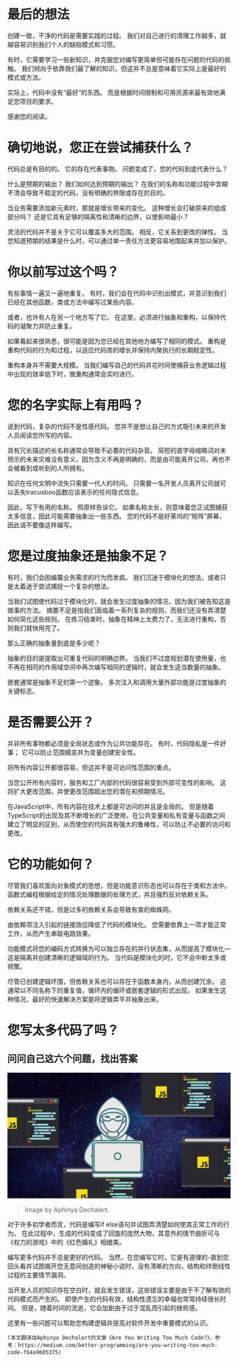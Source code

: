 # 最后的想法

创建一致，干净的代码是需要实践的过程。 我们对自己进行的清理工作越多，就越容易识别我们个人的缺陷模式和习惯。

有时，它需要学习一些新知识，并克服您对编写更简单但可能存在问题的代码的抵触。 我们倾向于依靠我们最了解的知识，但这并不总是意味着它实际上是最好的模式或方法。

实际上，代码中没有“最好”的东西。 而是根据时间限制和可用资源来最有效地满足您项目的要求。

感谢您的阅读。
# 确切地说，您正在尝试捕获什么？

代码总是有目的的。 它的存在代表事物。 问题变成了，您的代码到底代表什么？

什么是预期的输出？ 我们如何达到预期的输出？ 在我们的名称和功能过程中含糊不清会导致不稳定的代码，没有明确的界限或存在的目的。

当业务需要添加新元素时，那就是增长带来的变化。 这种增长会打破原来的组成部分吗？ 还是它具有足够的隔离性和清晰的边界，以使影响最小？

灵活的代码并不是关于它可以覆盖多大的范围。 相反，它关系到更改的弹性。 当您知道预期的结果是什么时，可以通过单一责任方法更容易地围起来并加以保护。
# 你以前写过这个吗？

有些事情一遍又一遍地重复。 有时，我们会在代码中识别出模式，并意识到我们已经在其他函数，类或方法中编写过某些内容。

或者，也许有人在另一个地方写了它。 在这里，必须进行抽象和重构，以保持代码的凝聚力并防止重复。

如果看起来很熟悉，很可能是因为您已经在其他地方编写了相同的模式。 重构是重构代码的行为和过程，以适应代码库的增长并保持内聚执行的长期稳定性。

重构本身并不需要大规模。 当我们编写自己的代码并花时间使捕获业务逻辑过程中出现的效率低下时，微重构通常会实时进行。
# 您的名字实际上有用吗？

说到代码，复杂的代码不是性感代码。 您并不是想让自己的方式吸引未来的开发人员阅读您所写的内容。

具有冗长描述的长名称通常会导致不必要的代码杂音。 简短的首字母缩略词对未预示的未来灾难没有意义，因为含义不再是明确的，而是由可能离开公司，再也不会被看到或听到的人所拥有。

知识在任何文明中流失只需要一代人的时间。 只需要一名开发人员离开公司就可以丢失tracusboo函数应该表示的任何隐式信息。

因此，写下有用的名称。 照原样告诉它。 如果名称太长，则意味着您正试图捕获太多信息，因此可能需要抽象出一些东西。 您的代码不是好莱坞的“矩阵”屏幕，因此请不要像这样编写。
# 您是过度抽象还是抽象不足？

有时，我们会因编纂业务需求的行为而发疯。 我们沉迷于模块化的想法，或者只是太着迷于尝试捕捉一个复杂的想法。

当我们试图使代码过于模块化时，就会发生过度抽象的情况，因为我们被告知这是做事的方法。 摘要不足是指我们面临着一系列复杂的规则，而我们还没有弄清楚如何简化这些规则。 在练习结束时，抽象在精神上太费力了，无法进行重构，否则我们就快用完了。

那么正确的抽象量到底是多少呢？

抽象的目的是提取出可重复代码的明确边界。 当我们不过度规划潜在使用量，也不再在相同的作用域空间中再次编写相同的逻辑时，就会发生适当数量的抽象。

嵌套通常是抽象不足的第一个迹象。 多次注入和调用大量外部功能是过度抽象的关键标志。
# 是否需要公开？

并非所有事物都必须是全局状态或作为公共功能存在。 有时，代码隐私是一件好事； 它可以防止范围蠕变并为变量创建安全性。

将所有内容公开都很容易，但这并不是可访问性范围的重点。

当您公开所有内容时，服务和工厂内部的代码很容易受到外部可变性的影响。 这将扩大更改范围，并使更改范围超出您的潜在和预期情况。

在JavaScript中，所有内容在技术上都是可访问的并且是全局的。 但是随着TypeScript的出现及其不断增长的广泛使用，在公共变量和私有变量与函数之间建立了明显的区别，从而使您的代码具有强大的鲁棒性，可以防止不必要的访问和更改。
# 它的功能如何？

尽管我们喜欢面向对象模式的思想，但是功能意识形态也可以存在于类和方法中。 函数式编程根据给定的情况处理数据的处理方式，并且强烈反对依赖关系。

依赖关系还不错，但是过多的依赖关系会导致有害的蜘蛛网。

由依赖项注入引起的链接效应降低了代码的模块化。 您需要依靠上一项才能正常工作，从而产生串联电路效果。

功能模式将您的编码方式转换为可以独立存在的并行状态集，从而提高了模块化—这是隔离并创建清晰的逻辑域的行为。 当代码是模块化的时，它不会中断太多或频繁。

尽管已创建逻辑环围，但依赖关系也可以存在于函数本身内，从而创建冗余。 这通常以不同名称下的重复值，循环内的循环或嵌套逻辑的形式出现。 如果发生这种情况，最好的快速解决方案是将逻辑弄平并抽象出来。
# 您写太多代码了吗？
## 问问自己这六个问题，找出答案
![Image by Aphinya Dechalert.](1*caSE-_lRylrgAtW5BlNLxg.png)
> Image by Aphinya Dechalert.


对于许多初学者而言，代码是编写if else语句并试图弄清楚如何使其正常工作的行为。 在此过程中，生成的代码变成了回旋的庞然大物，其意外的情节曲折可与《权力的游戏》中的《红色婚礼》相媲美。

编写更多代码并不总是更好的代码。 当然，在您编写它时，它是有道理的-直到您回头看并试图揭开您无意间创造的神秘小说时，没有清晰的方向，结构和绊倒线性过程的主要情节漏洞。

当开发人员的知识存在空白时，就会发生错误，这些错误主要是由于不了解有效的代码模式而产生的。 即使产生的代码有效，结构性遗忘的幸福也常常持续很长时间。 但是，随着时间的流逝，它会加剧由于过于混乱而引起的挫败感。

这里有一些问题可以帮助您构建逻辑并提高对软件开发中重要模式的认识。
```
(本文翻译自Aphinya Dechalert的文章《Are You Writing Too Much Code?》，参考：https://medium.com/better-programming/are-you-writing-too-much-code-fb4a9605375)
```
